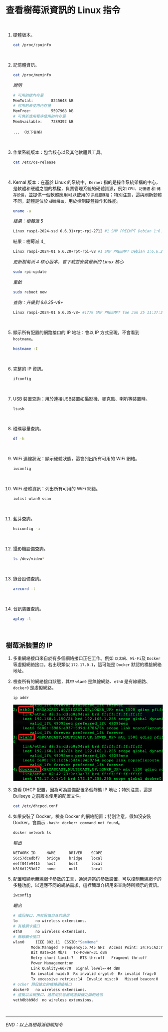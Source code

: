 # 查看樹莓派資訊的 Linux 指令

<br>

1. 硬體版本。

    ```bash
    cat /proc/cpuinfo
    ```

<br>

2. 記憶體資訊。

    ```bash
    cat /proc/meminfo
    ```

    _說明_

    ```bash
    # 可用的總內存量
    MemTotal:        8245648 kB
    # 可用的未使用內存量
    MemFree:         5597968 kB
    # 可供新應用程序使用的內存量
    MemAvailable:    7289392 kB
    
    ... （以下省略）
    ```

<br>

3. 作業系統版本：包含核心以及其他軟體與工具。

    ```bash
    cat /etc/os-release
    ```

<br>

4. Kernal 版本：在基於 Linux 的系統中，`Kernel` 指的是操作系統架構的中心，是軟體和硬體之間的橋樑，負責管理系統的硬體資源，例如 `CPU`、`記憶體` 和 `儲存設備`，並提供一個軟體應用可以使用的 `系統服務層`；特別注意，這與刷新韌體不同，韌體是位於 `硬體層面`，用於控制硬體操作和性能。

    ```bash
    uname -a
    ```

    _結果：樹莓派 5_
    ```bash
    Linux raspi-2024-ssd 6.6.31+rpt-rpi-2712 #1 SMP PREEMPT Debian 1:6.6.31-1+rpt1 (2024-05-29) aarch64 GNU/Linux
    ```

    結果：樹莓派 4_
    ```bash
    Linux raspi-2024-01 6.6.20+rpt-rpi-v8 #1 SMP PREEMPT Debian 1:6.6.20-1+rpt1 (2024-03-07) aarch64 GNU/Linux
    ```

    _更新樹莓派 4 核心版本，會下載並安裝最新的 Linux 核心_
    ```bash
    sudo rpi-update
    ```

    _重啟_
    ```bash
    sudo reboot now
    ```

    _查詢：升級到 6.6.35-v8+_
    ```bash
    Linux raspi-2024-01 6.6.35-v8+ #1779 SMP PREEMPT Tue Jun 25 11:37:38 BST 2024 aarch64 GNU/Linux
    ```

<br>

5. 顯示所有配置的網路接口的 IP 地址：會以 IP 方式呈現，不會看到 `hostname`。

    ```bash
    hostname -I
    ```

<br>

6. 完整的 IP 資訊。

    ```bash
    ifconfig
    ```

<br>

7. USB 裝置查詢：用於連接USB裝置如攝影機、麥克風、喇叭等裝置時。

    ```bash
    lsusb
    ```

<br>

8. 磁碟容量查詢。

    ```bash
    df -h
    ```

<br>

9. WiFi 連線狀況：顯示硬體狀態，這會列出所有可用的 WiFi 網絡。

    ```bash
    iwconfig
    ```

<br>

10. WiFi 硬體資訊：列出所有可用的 WiFi 網絡。

    ```bash
    iwlist wlan0 scan
    ```

<br>

11. 藍芽查詢。

    ```bash
    hciconfig -a
    ```

<br>

12. 攝影機設備查詢。

    ```bash
    ls /dev/video*
    ```

<br>

13. 錄音設備查詢。

    ```bash
    arecord -l
    ```

<br>

14. 音訊裝置查詢。

    ```bash
    aplay -l
    ```

<br>

## 樹莓派裝置的 IP 

1. 多重網絡接口來自於有多個網絡接口正在工作。例如 `以太網`、`Wi-Fi`及 `Docker` 等虛擬網絡接口。若出現類似 `172.17.0.1`，這可能是 `Docker` 默認的橋接網絡地址。

2. 檢查所有的網絡接口狀態，其中 `wlan0` 是無線網路、`eth0` 是有線網路、`docker0` 是虛擬網路。

    ```bash
    ip addr
    ```

    ![](images/img_04.png)

3. 查看 DHCP 配置，因為可為設備配置多個靜態 IP 地址；特別注意，這是 Bullseye 之前版本使用的配置文件。
    
    ```bash
    cat /etc/dhcpcd.conf
    ```

4. 如果安裝了 Docker，檢查 Docker 的網絡配置；特別注意，假如沒安裝 Docker，會顯示 `-bash: docker: command not found`。

    ```bash
    docker network ls
    ```
    _輸出_
    ```bash
    NETWORK ID     NAME      DRIVER    SCOPE
    56c57dcedbf7   bridge    bridge    local
    eeff04fe9415   host      host      local
    b316d1253d17   none      null      local
    ```

5. 配置和顯示無線網卡參數的工具，通過適當的參數設置，可以控制無線網卡的多種功能，以適應不同的網絡需求，這裡簡單介紹用來查詢時所顯示的資訊。

    ```bash
    iwconfig
    ```

    _輸出_

    ```bash
    # 環回接口，用於設備自身的通信
    lo        no wireless extensions.
    # 有線網卡接口
    eth0      no wireless extensions.
    # 無線網卡接口
    wlan0     IEEE 802.11  ESSID:"SamHome"  
            Mode:Managed  Frequency:5.745 GHz  Access Point: 24:F5:A2:7D:13:37   
            Bit Rate=24 Mb/s   Tx-Power=31 dBm   
            Retry short limit:7   RTS thr:off   Fragment thr:off
            Power Management:on
            Link Quality=66/70  Signal level=-44 dBm  
            Rx invalid nwid:0  Rx invalid crypt:0  Rx invalid frag:0
            Tx excessive retries:14  Invalid misc:0   Missed beacon:0
    # ocker 預設建立的橋接網絡接口
    docker0   no wireless extensions.
    # 虛擬以太網接口，通常用於容器或虛擬機之間的通信
    veth0bbb98d  no wireless extensions.
    ```

<br>

___

_END：以上為樹莓派相關指令_